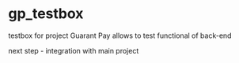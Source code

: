 # gp_testbox
testbox for project Guarant Pay
allows to test functional of back-end

next step - integration with main project